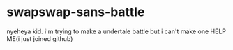 # swapswap-sans-battle
nyeheya kid. i'm trying to make a undertale battle but i can't make one HELP ME(i just joined github)
